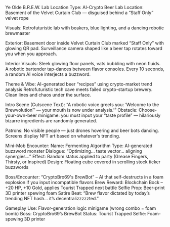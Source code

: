 Ye Olde B.R.E.W. Lab
Location Type: AI-Crypto Beer Lab
Location: Basement of the Velvet Curtain Club — disguised behind a “Staff Only” velvet rope

Visuals: Retrofuturistic lab with beakers, blue lighting, and a dancing robotic brewmaster

Exterior:
Basement door inside Velvet Curtain Club marked “Staff Only” with glowing QR pad.
Surveillance camera shaped like a beer tap rotates toward you when you approach.

Interior Visuals:
Sleek glowing floor panels, vats bubbling with neon fluids.
A robotic bartender tap-dances between flavor consoles.
Every 10 seconds, a random AI voice interjects a buzzword.

Theme & Vibe:
AI-generated beer “recipes” using crypto-market trend analysis
Retrofuturistic tech cave meets failed crypto-startup brewery.
Clean lines and chaos under the surface.

Intro Scene (Cutscene Text):
“A robotic voice greets you: ‘Welcome to the Brewvolution™ — your mouth is now under analysis.’”
Obstacle: Choose-your-own-beer minigame: you must input your “taste profile” — hilariously bizarre ingredients are randomly generated.

Patrons:
No visible people — just drones hovering and beer bots dancing.
Screens display NFT art based on whatever's trending.

Mini-Mob Encounter:
Name: Fermenting Algorithm
Type: AI-generated buzzword monster
Dialogue: “Optimizing… taste vector… aligning synergies…”
Effect: Random status applied to party (Grease Fingers, Thirsty, or Inspired)
Design: Floating cube covered in scrolling stock ticker buzzwords

Boss/Encounter: “CryptoBro69's BrewBot” – AI that self-destructs in a foam explosion if you input incompatible flavors
Brew Reward:
Blockchain Bock – +20 HP, +10 Gold, applies Tourist Trapped next battle
Selfie Prop: Beer-print 3D printer spewing foam
Satire Beat: “Brew flavor dictated by today’s trending NFT hash… it’s decentralizzzzzted.”

Gameplay Use:
Flavor-generation logic minigame (wrong combo = foam bomb)
Boss: CryptoBro69’s BrewBot
Status: Tourist Trapped
Selfie: Foam-spewing 3D printer